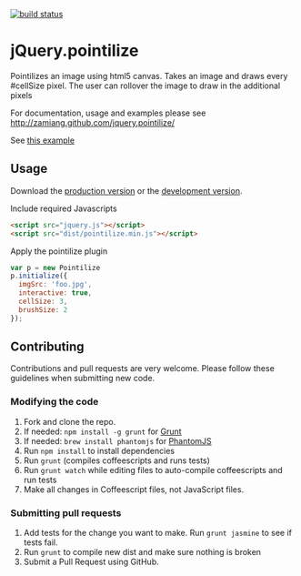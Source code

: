[![build status](https://api.travis-ci.org/zamiang/jquery.pointilize.png)](http://travis-ci.org/zamiang/jquery.pointilize)

# jQuery.pointilize

Pointilizes an image using html5 canvas. Takes an image and draws
every #cellSize pixel. The user can rollover the image to draw in the
additional pixels

For documentation, usage and examples please see
http://zamiang.github.com/jquery.pointilize/

See [this example](http://htmlpreview.github.com/?https://github.com/zamiang/jquery.pointilize/blob/master/example/index.html)

## Usage

Download the [production version](https://raw.github.com/zamiang/jquery.pointilize/master/dist/jquery.pointilize.min.js) or the [development version](https://raw.github.com/zamiang/jquery.pointilize/master/dist/jquery.pointilize.js).

Include required Javascripts
```html
<script src="jquery.js"></script>
<script src="dist/pointilize.min.js"></script>
```

Apply the pointilize plugin

```javascript
var p = new Pointilize
p.initialize({
  imgSrc: 'foo.jpg',
  interactive: true,
  cellSize: 3,
  brushSize: 2
});
```

## Contributing

Contributions and pull requests are very welcome. Please follow these guidelines when submitting new code.

### Modifying the code
1. Fork and clone the repo.
1. If needed: `npm install -g grunt` for [Grunt](https://github.com/gruntjs/grunt)
1. If needed: `brew install phantomjs` for [PhantomJS](http://phantomjs.org/download.html)
1. Run `npm install` to install dependencies
1. Run `grunt` (compiles coffeescripts and runs tests)
1. Run `grunt watch` while editing files to auto-compile coffeescripts and run tests
1. Make all changes in Coffeescript files, not JavaScript files.

### Submitting pull requests

1. Add tests for the change you want to make. Run `grunt jasmine` to see if tests fail.
1. Run `grunt` to compile new dist and make sure nothing is broken
1. Submit a Pull Request using GitHub.
